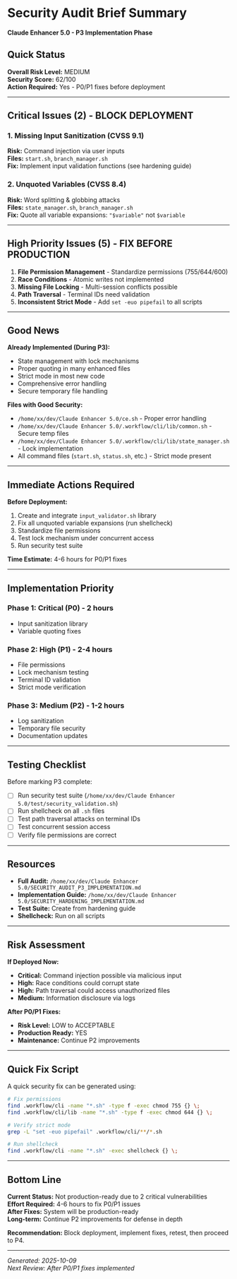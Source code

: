 # Security Audit Brief Summary
**Claude Enhancer 5.0 - P3 Implementation Phase**

## Quick Status

**Overall Risk Level:** MEDIUM  
**Security Score:** 62/100  
**Action Required:** Yes - P0/P1 fixes before deployment

---

## Critical Issues (2) - BLOCK DEPLOYMENT

### 1. Missing Input Sanitization (CVSS 9.1)
**Risk:** Command injection via user inputs  
**Files:** `start.sh`, `branch_manager.sh`  
**Fix:** Implement input validation functions (see hardening guide)

### 2. Unquoted Variables (CVSS 8.4)
**Risk:** Word splitting & globbing attacks  
**Files:** `state_manager.sh`, `branch_manager.sh`  
**Fix:** Quote all variable expansions: `"$variable"` not `$variable`

---

## High Priority Issues (5) - FIX BEFORE PRODUCTION

1. **File Permission Management** - Standardize permissions (755/644/600)
2. **Race Conditions** - Atomic writes not implemented
3. **Missing File Locking** - Multi-session conflicts possible
4. **Path Traversal** - Terminal IDs need validation
5. **Inconsistent Strict Mode** - Add `set -euo pipefail` to all scripts

---

## Good News

**Already Implemented (During P3):**
- State management with lock mechanisms
- Proper quoting in many enhanced files
- Strict mode in most new code
- Comprehensive error handling
- Secure temporary file handling

**Files with Good Security:**
- `/home/xx/dev/Claude Enhancer 5.0/ce.sh` - Proper error handling
- `/home/xx/dev/Claude Enhancer 5.0/.workflow/cli/lib/common.sh` - Secure temp files
- `/home/xx/dev/Claude Enhancer 5.0/.workflow/cli/lib/state_manager.sh` - Lock implementation
- All command files (`start.sh`, `status.sh`, etc.) - Strict mode present

---

## Immediate Actions Required

**Before Deployment:**
1. Create and integrate `input_validator.sh` library
2. Fix all unquoted variable expansions (run shellcheck)
3. Standardize file permissions
4. Test lock mechanism under concurrent access
5. Run security test suite

**Time Estimate:** 4-6 hours for P0/P1 fixes

---

## Implementation Priority

### Phase 1: Critical (P0) - 2 hours
- Input sanitization library
- Variable quoting fixes

### Phase 2: High (P1) - 2-4 hours
- File permissions
- Lock mechanism testing
- Terminal ID validation
- Strict mode verification

### Phase 3: Medium (P2) - 1-2 hours
- Log sanitization
- Temporary file security
- Documentation updates

---

## Testing Checklist

Before marking P3 complete:
- [ ] Run security test suite (`/home/xx/dev/Claude Enhancer 5.0/test/security_validation.sh`)
- [ ] Run shellcheck on all `.sh` files
- [ ] Test path traversal attacks on terminal IDs
- [ ] Test concurrent session access
- [ ] Verify file permissions are correct

---

## Resources

- **Full Audit:** `/home/xx/dev/Claude Enhancer 5.0/SECURITY_AUDIT_P3_IMPLEMENTATION.md`
- **Implementation Guide:** `/home/xx/dev/Claude Enhancer 5.0/SECURITY_HARDENING_IMPLEMENTATION.md`
- **Test Suite:** Create from hardening guide
- **Shellcheck:** Run on all scripts

---

## Risk Assessment

**If Deployed Now:**
- **Critical:** Command injection possible via malicious input
- **High:** Race conditions could corrupt state
- **High:** Path traversal could access unauthorized files
- **Medium:** Information disclosure via logs

**After P0/P1 Fixes:**
- **Risk Level:** LOW to ACCEPTABLE
- **Production Ready:** YES
- **Maintenance:** Continue P2 improvements

---

## Quick Fix Script

A quick security fix can be generated using:

```bash
# Fix permissions
find .workflow/cli -name "*.sh" -type f -exec chmod 755 {} \;
find .workflow/cli/lib -name "*.sh" -type f -exec chmod 644 {} \;

# Verify strict mode
grep -L "set -euo pipefail" .workflow/cli/**/*.sh

# Run shellcheck
find .workflow/cli -name "*.sh" -exec shellcheck {} \;
```

---

## Bottom Line

**Current Status:** Not production-ready due to 2 critical vulnerabilities  
**Effort Required:** 4-6 hours to fix P0/P1 issues  
**After Fixes:** System will be production-ready  
**Long-term:** Continue P2 improvements for defense in depth

**Recommendation:** Block deployment, implement fixes, retest, then proceed to P4.

---

*Generated: 2025-10-09*  
*Next Review: After P0/P1 fixes implemented*
